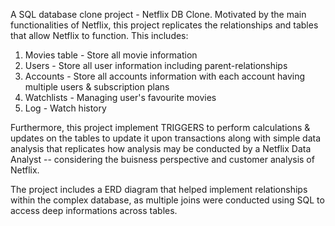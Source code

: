 A SQL database clone project - Netflix DB Clone. 
Motivated by the main functionalities of Netflix, this project replicates the relationships and tables that allow Netflix to function.
This includes: 
1. Movies table - Store all movie information
2. Users - Store all user information including parent-relationships
3. Accounts - Store all accounts information with each account having multiple users & subscription plans
4. Watchlists - Managing user's favourite movies
5. Log - Watch history

Furthermore, this project implement TRIGGERS to perform calculations & updates on the tables to update it upon transactions along with simple data analysis that replicates how analysis may be conducted by a Netflix Data Analyst -- considering the buisness perspective and customer analysis of Netflix.

The project includes a ERD diagram that helped implement relationships within the complex database, as multiple joins were conducted using SQL to access deep informations across tables.
